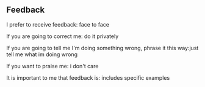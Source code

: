 ## Feedback
<p>I prefer to receive feedback: face to face</p>
<p>If you are going to correct me: do it privately </p>
<p>If you are going to tell me I'm doing something wrong, phrase it this way:just tell me what im doing wrong</p>
<p>If you want to praise me: i don't care</p>
<p>It is important to me that feedback is: includes specific examples </p>
